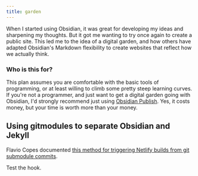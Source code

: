 ```yaml
---
title: garden
---
```


When I started using Obsidian, it was great for developing my ideas and sharpening my thoughts. But it got me wanting to try once again to create a public site. This led me to the idea of a digital garden, and how others have adapted Obsidian's Markdown flexibility to create websites that reflect how we actually think. 

### Who is this for?
This plan assumes you are comfortable with the basic tools of programming, or at least willing to climb some pretty steep learning curves. If you're not a programmer, and just want to get a digital garden going with Obsidian, I'd strongly recommend just using [Obsidian Publish](https://obsidian.md/publish). Yes, it costs money, but your time is worth more than your money. 

## Using gitmodules to separate Obsidian and Jekyll

Flavio Copes documented [this method for triggering Netlify builds from git submodule commits](https://flaviocopes.com/netlify-deploy-git-submodule-github-actions/). 

Test the hook.
